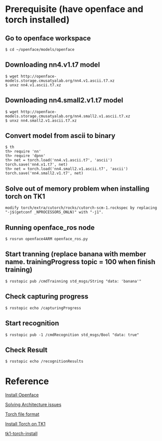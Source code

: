
# Prerequisite (have openface and torch installed)

## Go to openface workspace
    $ cd ~/openface/models/openface

## Downloading nn4.v1.t7 model
    $ wget http://openface-models.storage.cmusatyalab.org/nn4.v1.ascii.t7.xz
    $ unxz nn4.v1.ascii.t7.xz

## Downloading nn4.small2.v1.t7 model
    $ wget http://openface-models.storage.cmusatyalab.org/nn4.small2.v1.ascii.t7.xz
    $ unxz nn4.small2.v1.ascii.t7.xz

## Convert model from ascii to binary
    $ th
    th> require 'nn'
    th> require 'dpnn'
    th> net = torch.load('nn4.v1.ascii.t7', 'ascii')
    torch.save('nn4.v1.t7', net)
    th> net = torch.load('nn4.small2.v1.ascii.t7', 'ascii')
    torch.save('nn4.small2.v1.t7', net)

## Solve out of memory problem when installing torch on TK1 
    modify torch/extra/cutorch/rocks/cutorch-scm-1.rockspec by replacing "-j$(getconf _NPROCESSORS_ONLN)" with "-j1".
<!--
## Test if odroid can get images from android
    $ rosrun openface4ARM CompressedImg_saver.py
-->
## Running openface_ros node
    $ rosrun openface4ARM openface_ros.py
   
## Start tranning (replace banana with member name. trainingProgress topic = 100 when finish training)
    $ rostopic pub /cmdTrainning std_msgs/String "data: 'banana'"
<!--
## Cancel tranning 
    $ rostopic pub /cmdTrainning std_msgs/String "data: 'cancel'"
-->
<!--    
![](https://github.com/piliwilliam0306/openface4ARM/blob/master/train.jpg)
-->
## Check capturing progress
    $ rostopic echo /capturingProgress

## Start recognition
    $ rostopic pub -1 /cmdRecognition std_msgs/Bool "data: true"
<!--
![](https://github.com/piliwilliam0306/openface4ARM/blob/master/infer.jpg)
-->
## Check Result
    $ rostopic echo /recognitionResults

# Reference
[Install Openface](https://cmusatyalab.github.io/openface/setup)

[Solving Architecture issues](https://github.com/cmusatyalab/openface/issues/42)

[Torch file format](https://github.com/torch/torch7/blob/master/doc/serialization.md)

[Install Torch on TK1](https://www.ottoii.com/2016/08/14/94#.WAh36xJ96ao)

[tk1-torch-install](https://github.com/mlennox/tk1-torch-install)
